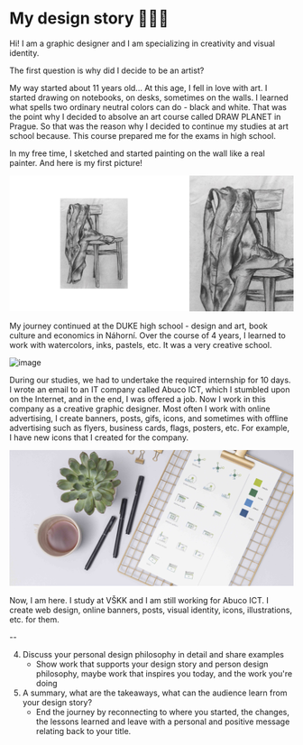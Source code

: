 #  My design story 👩🏼‍🎨 

Hi! I am a graphic designer and I am specializing in creativity and visual identity.

The first question is why did I decide to be an artist?

My way started about 11 years old... 
At this age, I fell in love with art. I started drawing on notebooks, on desks, sometimes on the walls. I learned what spells two ordinary neutral colors can do - black and white. That was the point why I decided to absolve an art course called DRAW PLANET in Prague. So that was the reason why I decided to continue my studies at art school because. This course prepared me for the exams in high school.

In my free time, I sketched and started painting on the wall like a real painter. 
And here is my first picture!

![image](chair.jpg)

My journey continued at the DUKE high school - design and art, book culture and economics in Náhorní. Over the course of 4 years, I learned to work with watercolors, inks, pastels, etc.
It was a very creative school.

![image](draw.jpg)

During our studies, we had to undertake the required internship for 10 days. I wrote an email to an IT company called Abuco ICT, which I stumbled upon on the Internet, and in the end, I was offered a job.
Now I work in this company as a creative graphic designer.
Most often I work with online advertising, I create banners, posts, gifs, icons, and sometimes with offline advertising such as flyers, business cards, flags, posters, etc.
For example, I have new icons that I created for the company.

![image](abuco.jpg)

Now, I am here. I study at VŠKK and I am still working for Abuco ICT. I create web design, online banners, posts, visual identity, icons, illustrations, etc. for them.

--

4. Discuss your personal design philosophy in detail and share examples
    - Show work that supports your design story and person design philosophy, maybe work that inspires you today, and the work you're doing
5. A summary, what are the takeaways, what can the audience learn from your design story?
    - End the journey by reconnecting to where you started, the changes, the lessons learned and leave with a personal and positive message relating back to your title.
